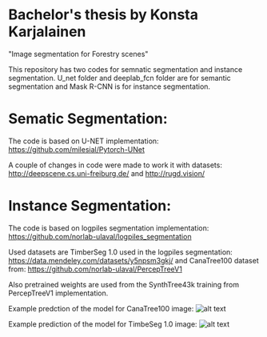 # Bachelor's thesis by Konsta Karjalainen
"Image segmentation for Forestry scenes"

This repository has two codes for semnatic segmentation and instance segmentation. U_net folder and deeplab_fcn folder are for semantic segmentation and Mask R-CNN is for instance segmentation.

# Sematic Segmentation:
The code is based on U-NET implementation: https://github.com/milesial/Pytorch-UNet

A couple of changes in code were made to work it with datasets: http://deepscene.cs.uni-freiburg.de/ and http://rugd.vision/

# Instance Segmentation:
The code is based on logpiles segmentation implementation: https://github.com/norlab-ulaval/logpiles_segmentation

Used datasets are TimberSeg 1.0 used in the logpiles segmentation: https://data.mendeley.com/datasets/y5npsm3gkj/ and CanaTree100 dataset from: https://github.com/norlab-ulaval/PercepTreeV1

Also pretrained weights are used from the SynthTree43k training from PercepTreeV1 implementation.

Example predction of the model for CanaTree100 image:
![alt text](https://github.com/konstakarjalainen/thesis/blob/main/cana100_prediction.png?raw=true)

Example prediction of the model for TimbeSeg 1.0 image:
![alt text](https://github.com/konstakarjalainen/thesis/blob/main/log_prediction.png?raw=true)

